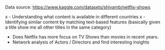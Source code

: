 

Data source:
<https://www.kaggle.com/datasets/shivamb/netflix-shows>

x - Understanding what content is available in different countries
x - Identifying similar content by matching text-based features (basically given a title show me all other titles in the same category)
- Does Netflix has more focus on TV Shows than movies in recent years.
- Network analysis of Actors / Directors and find interesting insights

